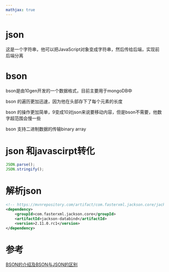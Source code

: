 ```yaml
---
mathjax: true
---
```


# json
这是一个字符串，他可以把JavaScript对象变成字符串，然后传给后端，实现前后端分离

# bson
bson是由10gen开发的一个数据格式，目前主要用于mongoDB中

bson 的遍历更加迅速，因为他在头部存下了每个元素的长度

bson 的操作更加简单，9变成10对json来说要移动内容，但是bson不需要，他数字超范围会慢一些

bson 支持二进制数据的传输binary array

# json 和javascirpt转化
```js
JSON.parse();
JSON.stringify();
```

# 解析json
```xml
<!-- https://mvnrepository.com/artifact/com.fasterxml.jackson.core/jackson-databind -->
<dependency>
    <groupId>com.fasterxml.jackson.core</groupId>
    <artifactId>jackson-databind</artifactId>
    <version>2.11.0.rc1</version>
</dependency>

```

# 参考
[BSON的介绍及BSON与JSON的区别](https://blog.csdn.net/m0_38110132/article/details/77716792)
